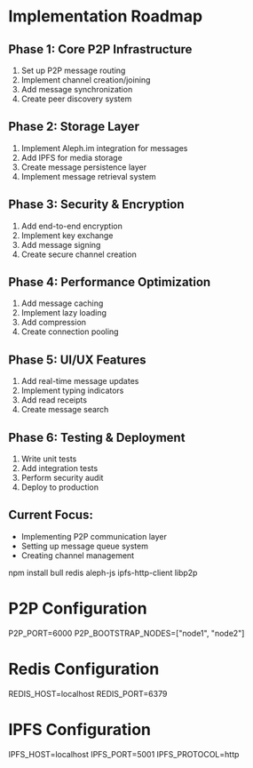 # Implementation Roadmap

## Phase 1: Core P2P Infrastructure
1. Set up P2P message routing
2. Implement channel creation/joining
3. Add message synchronization
4. Create peer discovery system

## Phase 2: Storage Layer
1. Implement Aleph.im integration for messages
2. Add IPFS for media storage
3. Create message persistence layer
4. Implement message retrieval system

## Phase 3: Security & Encryption
1. Add end-to-end encryption
2. Implement key exchange
3. Add message signing
4. Create secure channel creation

## Phase 4: Performance Optimization
1. Add message caching
2. Implement lazy loading
3. Add compression
4. Create connection pooling

## Phase 5: UI/UX Features
1. Add real-time message updates
2. Implement typing indicators
3. Add read receipts
4. Create message search

## Phase 6: Testing & Deployment
1. Write unit tests
2. Add integration tests
3. Perform security audit
4. Deploy to production

## Current Focus:
- Implementing P2P communication layer
- Setting up message queue system
- Creating channel management

npm install bull redis aleph-js ipfs-http-client libp2p

# P2P Configuration
P2P_PORT=6000
P2P_BOOTSTRAP_NODES=["node1", "node2"]

# Redis Configuration
REDIS_HOST=localhost
REDIS_PORT=6379

# IPFS Configuration
IPFS_HOST=localhost
IPFS_PORT=5001
IPFS_PROTOCOL=http